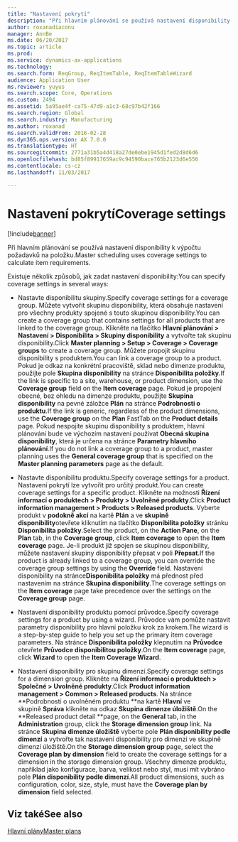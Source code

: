 ```yaml
---
title: "Nastavení pokrytí"
description: "Při hlavním plánování se používá nastavení disponibility k výpočtu požadavků na položku."
author: roxanadiaconu
manager: AnnBe
ms.date: 06/20/2017
ms.topic: article
ms.prod: 
ms.service: dynamics-ax-applications
ms.technology: 
ms.search.form: ReqGroup, ReqItemTable, ReqItemTableWizard
audience: Application User
ms.reviewer: yuyus
ms.search.scope: Core, Operations
ms.custom: 2494
ms.assetid: 5a95ae4f-ca75-47d9-a1c3-68c97b42f166
ms.search.region: Global
ms.search.industry: Manufacturing
ms.author: roxanad
ms.search.validFrom: 2016-02-28
ms.dyn365.ops.version: AX 7.0.0
ms.translationtype: HT
ms.sourcegitcommit: 2771a31b5a4d418a27de0ebe1945d1fed2d8d6d6
ms.openlocfilehash: bd85f89917659ac9c94590bace765b2123d6e556
ms.contentlocale: cs-cz
ms.lasthandoff: 11/03/2017

---
```


# <a name="coverage-settings"></a><span data-ttu-id="61e25-103">Nastavení pokrytí</span><span class="sxs-lookup"><span data-stu-id="61e25-103">Coverage settings</span></span>

[!include[banner](../includes/banner.md)]


<span data-ttu-id="61e25-104">Při hlavním plánování se používá nastavení disponibility k výpočtu požadavků na položku.</span><span class="sxs-lookup"><span data-stu-id="61e25-104">Master scheduling uses coverage settings to calculate item requirements.</span></span> 

<span data-ttu-id="61e25-105">Existuje několik způsobů, jak zadat nastavení disponibility:</span><span class="sxs-lookup"><span data-stu-id="61e25-105">You can specify coverage settings in several ways:</span></span>

-   <span data-ttu-id="61e25-106">Nastavte disponibilitu skupiny.</span><span class="sxs-lookup"><span data-stu-id="61e25-106">Specify coverage settings for a coverage group.</span></span> <span data-ttu-id="61e25-107">Můžete vytvořit skupinu disponibility, která obsahuje nastavení pro všechny produkty spojené s touto skupinou disponibility.</span><span class="sxs-lookup"><span data-stu-id="61e25-107">You can create a coverage group that contains settings for all products that are linked to the coverage group.</span></span> <span data-ttu-id="61e25-108">Klikněte na tlačítko **Hlavní plánování &gt; Nastavení &gt; Disponibilita &gt; Skupiny disponibility** a vytvořte tak skupinu disponibility.</span><span class="sxs-lookup"><span data-stu-id="61e25-108">Click **Master planning &gt; Setup &gt; Coverage &gt; Coverage groups** to create a coverage group.</span></span> <span data-ttu-id="61e25-109">Můžete propojit skupinu disponibility s produktem.</span><span class="sxs-lookup"><span data-stu-id="61e25-109">You can link a coverage group to a product.</span></span> <span data-ttu-id="61e25-110">Pokud je odkaz na konkrétní pracoviště, sklad nebo dimenze produktu, použijte pole **Skupina disponibility** na stránce **Disponibilita položky**.</span><span class="sxs-lookup"><span data-stu-id="61e25-110">If the link is specific to a site, warehouse, or product dimension, use the **Coverage group** field on the **Item coverage** page.</span></span> <span data-ttu-id="61e25-111">Pokud je propojení obecné, bez ohledu na dimenze produktu, použijte **Skupina disponibility** na pevné záložce **Plán** na stránce **Podrobnosti o produktu**.</span><span class="sxs-lookup"><span data-stu-id="61e25-111">If the link is generic, regardless of the product dimensions, use the **Coverage group** on the **Plan** FastTab on the **Product details** page.</span></span> <span data-ttu-id="61e25-112">Pokud nespojíte skupinu disponibility s produktem, hlavní plánování bude ve výchozím nastavení používat **Obecná skupina disponibility**, která je určena na stránce **Parametry hlavního plánování**.</span><span class="sxs-lookup"><span data-stu-id="61e25-112">If you do not link a coverage group to a product, master planning uses the **General coverage group** that is specified on the **Master planning parameters** page as the default.</span></span>

-   <span data-ttu-id="61e25-113">Nastavte disponibilitu produktu.</span><span class="sxs-lookup"><span data-stu-id="61e25-113">Specify coverage settings for a product.</span></span> <span data-ttu-id="61e25-114">Nastavení pokrytí lze vytvořit pro určitý produkt.</span><span class="sxs-lookup"><span data-stu-id="61e25-114">You can create coverage settings for a specific product.</span></span> <span data-ttu-id="61e25-115">Klikněte na možnosti **Řízení informací o produktech &gt; Produkty &gt; Uvolněné produkty**.</span><span class="sxs-lookup"><span data-stu-id="61e25-115">Click **Product information management &gt; Products &gt; Released products**.</span></span> <span data-ttu-id="61e25-116">Vyberte produkt v **podokně akcí** na kartě **Plán** a ve **skupině disponibility**otevřete kliknutím na tlačítko **Disponibilita položky** stránku **Disponibilita položky**.</span><span class="sxs-lookup"><span data-stu-id="61e25-116">Select the product, on the **Action Pane**, on the **Plan** tab, in the **Coverage group**, click **Item coverage** to open the **Item coverage** page.</span></span> <span data-ttu-id="61e25-117">Je-li produkt již spojen se skupinou disponibility, můžete nastavení skupiny disponibility přepsat v poli **Přepsat**.</span><span class="sxs-lookup"><span data-stu-id="61e25-117">If the product is already linked to a coverage group, you can override the coverage group settings by using the **Override** field.</span></span> <span data-ttu-id="61e25-118">Nastavení disponibility na stránce**Disponibilita položky** má přednost před nastavením na stránce **Skupina disponibility**.</span><span class="sxs-lookup"><span data-stu-id="61e25-118">The coverage settings on the **Item coverage** page take precedence over the settings on the **Coverage group** page.</span></span>

<!-- -->

-   <span data-ttu-id="61e25-119">Nastavení disponibility produktu pomocí průvodce.</span><span class="sxs-lookup"><span data-stu-id="61e25-119">Specify coverage settings for a product by using a wizard.</span></span> <span data-ttu-id="61e25-120">Průvodce vám pomůže nastavit parametry disponibility pro hlavní položku krok za krokem.</span><span class="sxs-lookup"><span data-stu-id="61e25-120">The wizard is a step-by-step guide to help you set up the primary item coverage parameters.</span></span> <span data-ttu-id="61e25-121">Na stránce **Disponibilita položky** klepnutím na **Průvodce** otevřete **Průvodce disponibilitou položky**.</span><span class="sxs-lookup"><span data-stu-id="61e25-121">On the **Item coverage** page, click **Wizard** to open the **Item Coverage Wizard**.</span></span>

<!-- -->

-   <span data-ttu-id="61e25-122">Nastavení disponibility pro skupinu dimenzí.</span><span class="sxs-lookup"><span data-stu-id="61e25-122">Specify coverage settings for a dimension group.</span></span> <span data-ttu-id="61e25-123">Klikněte na **Řízení informací o produktech &gt; Společné &gt; Uvolněné produkty**.</span><span class="sxs-lookup"><span data-stu-id="61e25-123">Click **Product information management &gt; Common &gt; Released products**.</span></span> <span data-ttu-id="61e25-124">Na stránce **Podrobnosti o uvolněném produktu **na kartě **Hlavní** ve skupině **Správa** klikněte na odkaz **Skupina dimenze úložiště**.</span><span class="sxs-lookup"><span data-stu-id="61e25-124">On the **Released product detail **page, on the **General** tab, in the **Administration** group, click the **Storage dimension group** link.</span></span> <span data-ttu-id="61e25-125">Na stránce **Skupina dimenze úložiště** vyberte pole **Plán disponibility podle dimenzí** a vytvořte tak nastavení disponibility pro dimenzi ve skupině dimenzí úložiště.</span><span class="sxs-lookup"><span data-stu-id="61e25-125">On the **Storage dimension group** page, select the **Coverage plan by dimension** field to create the coverage settings for a dimension in the storage dimension group.</span></span> <span data-ttu-id="61e25-126">Všechny dimenze produktu, například jako konfigurace, barva, velikost nebo styl, musí mít vybráno pole **Plán disponibility podle dimenzí**.</span><span class="sxs-lookup"><span data-stu-id="61e25-126">All product dimensions, such as configuration, color, size, style, must have the **Coverage plan by dimension** field selected.</span></span>



<a name="see-also"></a><span data-ttu-id="61e25-127">Viz také</span><span class="sxs-lookup"><span data-stu-id="61e25-127">See also</span></span>
--------

[<span data-ttu-id="61e25-128">Hlavní plány</span><span class="sxs-lookup"><span data-stu-id="61e25-128">Master plans</span></span>](master-plans.md)




